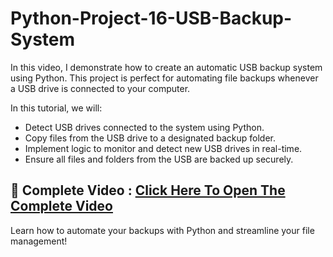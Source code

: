 # Python-Project-16-USB-Backup-System
In this video, I demonstrate how to create an automatic USB backup system using Python. This project is perfect for automating file backups whenever a USB drive is connected to your computer.

In this tutorial, we will:
- Detect USB drives connected to the system using Python.
- Copy files from the USB drive to a designated backup folder.
- Implement logic to monitor and detect new USB drives in real-time.
- Ensure all files and folders from the USB are backed up securely.

## 🔗 Complete Video : [Click Here To Open The Complete Video](https://youtu.be/VtSqyGINQBU)

Learn how to automate your backups with Python and streamline your file management!
